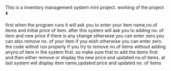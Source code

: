 This is a inventory management system mini project.
working of the project ⬇️ 

first when the program runs it will ask you to enter your item name,no.of items and initial price of item.
after this system will ask you to adding no. of item and new price if there is any change otherwise you can enter zero.you can also remove no. of your item if you wish otherwise you can enter zero.
the code willnot run properly if you try to remove no.of items without adding anyno.of item in the system first.
so make sure that to add the items first and then either remove or display the new price and updated no.of items.
at last system will display item name,updated price and updated no. of items 
